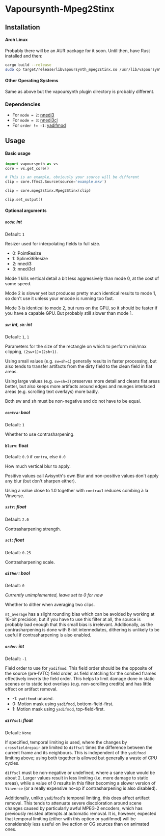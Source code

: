 # Vapoursynth-Mpeg2Stinx

## Installation

#### Arch Linux

Probably there will be an AUR package for it soon. Until then, have Rust installed and then:

```bash
cargo build --release
sudo cp target/release/libvapoursynth_mpeg2stinx.so /usr/lib/vapoursynth
```

#### Other Operating Systems

Same as above but the vapoursynth plugin directory is probably different.

### Dependencies

- For `mode = 2`: [nnedi3](https://github.com/dubhater/vapoursynth-nnedi3)
- For `mode = 3`: [nnedi3cl](https://github.com/HomeOfVapourSynthEvolution/VapourSynth-NNEDI3CL)
- For `order != -1`: [yadifmod](https://github.com/HomeOfVapourSynthEvolution/VapourSynth-Yadifmod)

## Usage

#### Basic usage

```python
import vapoursynth as vs
core = vs.get_core()

# This is an example, obviously your source will be different
clip = core.ffms2.Source(source='example.mkv')

clip = core.mpeg2stinx.Mpeg2Stinx(clip)

clip.set_output()
```

#### Optional arguments

##### `mode`: int

Default: `1`

Resizer used for interpolating fields to full size.
- 0: PointResize
- 1: Spline36Resize
- 2: nnedi3
- 3: nnedi3cl

Mode 1 kills vertical detail a bit less aggressively than mode 0,
at the cost of some speed.

Mode 2 is slower yet but produces pretty much identical results
to mode 1, so don't use it unless your encode is running too fast.

Mode 3 is identical to mode 2, but runs on the GPU, so it should be faster
if you have a capable GPU. But probably still slower than mode 1.

##### `sw`: int, `sh`: int

Default: `1`, `1`

Parameters for the size of the rectangle on which to perform
min/max clipping, `(2sw+1)×(2sh+1)`.

Using small values (e.g. `sw=sh=1`) generally results in
faster processing, but also tends to transfer artifacts
from the dirty field to the clean field in flat areas.

Using large values (e.g. `sw=sh=3`) preserves more detail
and cleans flat areas better, but also keeps more artifacts
around edges and munges interlaced areas (e.g. scrolling text overlays)
more badly.

Both sw and sh must be non-negative and do not have to be equal.

##### `contra`: bool

Default: `1`

Whether to use contrasharpening.

#### `blurv`: float

Default: `0.9` if `contra`, else `0.0`

How much vertical blur to apply.

Positive values call Avisynth's own Blur
and non-positive values don't apply any blur
(but don't sharpen either).

Using a value close to 1.0 together with `contra=1`
reduces combing à la Vinverse.

##### `sstr`: float

Default: `2.0`

Contrasharpening strength.

##### `scl`: float

Default: `0.25`

Contrasharpening scale.

##### `dither`: bool

Default: `0`

*Currently unimplemented, leave set to 0 for now*

Whether to dither when averaging two clips.

`mt_average` has a slight rounding bias which can be avoided
by working at 16-bit precision, but if you have to use this filter at all,
the source is probably bad enough that this small bias is irrelevant.
Additionally, as the contrasharpening is done with 8-bit intermediates,
dithering is unlikely to be useful if contrasharpening is also enabled.

##### `order`: int

Default: `-1`

Field order to use for `yadifmod`. This field order should be the opposite
of the source (pre-IVTC) field order, as field matching for the combed frames
effectively inverts the field order. This helps to limit damage done
in static scenes or to static text overlays (e.g. non-scrolling credits)
and has little effect on artifact removal.

- -1: `yadifmod` unused.
- 0: Motion mask using `yadifmod`, bottom-field-first.
- 1: Motion mask using `yadifmod`, top-field-first.

##### `diffscl`: float

Default: `None`

If specified, temporal limiting is used, where the changes by `crossfieldrepair`
are limited to `diffscl` times the difference between the current frame
and its neighbours.
This is independent of the `yadifmod` limiting above; using both together
is allowed but generally a waste of CPU cycles.

`diffscl` must be non-negative or undefined, where a sane value would be about 2.
Larger values result in less limiting (i.e. more damage to static areas),
while a value of 0 results in this filter becoming a slower version of `Vinverse`
(or a really expensive no-op if contrasharpening is also disabled).

Additionally, unlike `yadifmod`'s temporal limiting, this does affect artifact removal.
This tends to attenuate severe discoloration around scene changes caused by
particularly awful MPEG-2 encoders, which has previously resisted attempts at automatic removal.
It is, however, expected that temporal limiting (either with this option or yadifmod)
will be considerably less useful on live action or CG sources than on animated ones.
